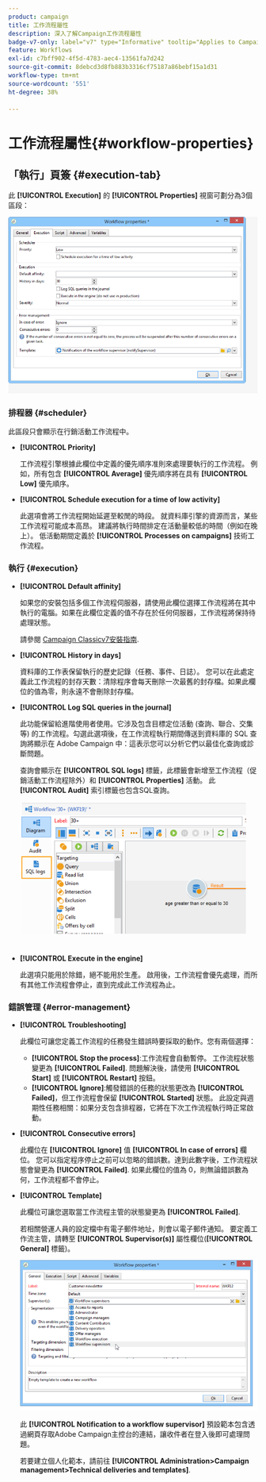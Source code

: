 ```yaml
---
product: campaign
title: 工作流程屬性
description: 深入了解Campaign工作流程屬性
badge-v7-only: label="v7" type="Informative" tooltip="Applies to Campaign Classic v7 only"
feature: Workflows
exl-id: c7bff902-4f5d-4783-aec4-13561fa7d242
source-git-commit: 8debcd3d8fb883b3316cf75187a86bebf15a1d31
workflow-type: tm+mt
source-wordcount: '551'
ht-degree: 38%

---
```


# 工作流程屬性{#workflow-properties}



## 「執行」頁簽 {#execution-tab}

此 **[!UICONTROL Execution]** 的 **[!UICONTROL Properties]** 視窗可劃分為3個區段：

![](assets/wf_execution_tab.png)

### 排程器 {#scheduler}

此區段只會顯示在行銷活動工作流程中。

* **[!UICONTROL Priority]**

   工作流程引擎根據此欄位中定義的優先順序准則來處理要執行的工作流程。 例如，所有包含 **[!UICONTROL Average]** 優先順序將在具有 **[!UICONTROL Low]** 優先順序。

* **[!UICONTROL Schedule execution for a time of low activity]**

   此選項會將工作流程開始延遲至較閒的時段。 就資料庫引擎的資源而言，某些工作流程可能成本高昂。 建議將執行時間排定在活動量較低的時間（例如在晚上）。 低活動期間定義於 **[!UICONTROL Processes on campaigns]** 技術工作流程。

### 執行 {#execution}

* **[!UICONTROL Default affinity]**

   如果您的安裝包括多個工作流程伺服器，請使用此欄位選擇工作流程將在其中執行的電腦。如果在此欄位定義的值不存在於任何伺服器，工作流程將保持待處理狀態。

   請參閱 [Campaign Classicv7安裝指南](../../installation/using/configuring-campaign-server.md#high-availability-workflows-and-affinities).

* **[!UICONTROL History in days]**

   資料庫的工作表保留執行的歷史記錄（任務、事件、日誌）。 您可以在此處定義此工作流程的封存天數：清除程序會每天刪除一次最舊的封存檔。如果此欄位的值為零，則永遠不會刪除封存檔。

* **[!UICONTROL Log SQL queries in the journal]**

   此功能保留給進階使用者使用。它涉及包含目標定位活動 (查詢、聯合、交集等) 的工作流程。勾選此選項後，在工作流程執行期間傳送到資料庫的 SQL 查詢將顯示在 Adobe Campaign 中：這表示您可以分析它們以最佳化查詢或診斷問題。

   查詢會顯示在 **[!UICONTROL SQL logs]** 標籤，此標籤會新增至工作流程（促銷活動工作流程除外）和 **[!UICONTROL Properties]** 活動。 此 **[!UICONTROL Audit]** 索引標籤也包含SQL查詢。

   ![](assets/wf_tab_log_sql.png)

* **[!UICONTROL Execute in the engine]**

   此選項只能用於除錯，絕不能用於生產。 啟用後，工作流程會優先處理，而所有其他工作流程會停止，直到完成此工作流程為止。

### 錯誤管理 {#error-management}

* **[!UICONTROL Troubleshooting]**

   此欄位可讓您定義工作流程的任務發生錯誤時要採取的動作。您有兩個選擇：

   * **[!UICONTROL Stop the process]**:工作流程會自動暫停。 工作流程狀態變更為 **[!UICONTROL Failed]**. 問題解決後，請使用 **[!UICONTROL Start]** 或 **[!UICONTROL Restart]** 按鈕。
   * **[!UICONTROL Ignore]**:觸發錯誤的任務的狀態更改為 **[!UICONTROL Failed]**，但工作流程會保留 **[!UICONTROL Started]** 狀態。 此設定與週期性任務相關：如果分支包含排程器，它將在下次工作流程執行時正常啟動。

* **[!UICONTROL Consecutive errors]**

   此欄位在 **[!UICONTROL Ignore]** 值 **[!UICONTROL In case of errors]** 欄位。 您可以指定程序停止之前可以忽略的錯誤數。達到此數字後，工作流程狀態會變更為 **[!UICONTROL Failed]**. 如果此欄位的值為 0，則無論錯誤數為何，工作流程都不會停止。

* **[!UICONTROL Template]**

   此欄位可讓您選取當工作流程主管的狀態變更為 **[!UICONTROL Failed]**.

   若相關營運人員的設定檔中有電子郵件地址，則會以電子郵件通知。 要定義工作流主管，請轉至 **[!UICONTROL Supervisor(s)]** 屬性欄位(**[!UICONTROL General]** 標籤)。

   ![](assets/wf-properties_select-supervisors.png)

   此 **[!UICONTROL Notification to a workflow supervisor]** 預設範本包含透過網頁存取Adobe Campaign主控台的連結，讓收件者在登入後即可處理問題。

   若要建立個人化範本，請前往 **[!UICONTROL Administration>Campaign management>Technical deliveries and templates]**.

